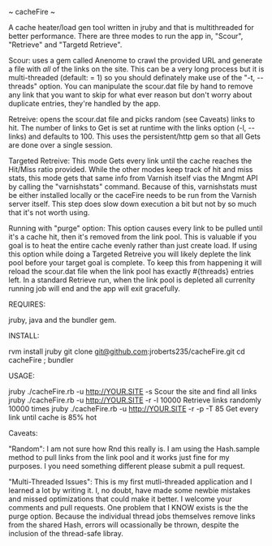 ~ cacheFire ~

A cache heater/load gen tool written in jruby and that is multithreaded for better performance.
There are three modes to run the app in, "Scour", "Retrieve" and "Targetd Retrieve".  


Scour:  uses a gem called Anenome to crawl the provided URL and generate a file with *all* of the links on the site.  This can be a very long process but it is multi-threaded (default: = 1) so you should definately make use of the "-t, --threads" option.  You can manipulate the scour.dat file by hand to remove any link that you want to skip for what ever reason but don't worry about duplicate entries, they're handled by the app.


Retreive:  opens the scour.dat file and picks random (see Caveats) links to hit.  The number of links to Get is set at runtime with the links option (-l, --links) and defaults to 100.  This uses the persistent/http gem so that all Gets are done over a single session. 


Targeted Retreive:  This mode Gets every link until the cache reaches the Hit/Miss ratio provided. While the other modes keep track of hit and miss stats, this mode gets that same info from Varnish itself vias the Mngmt API by calling the "varnishstats" command.  Because of this, varnishstats must be either installed locally or the caceFire needs to be run from the Varnish server itself.  This step does slow down execution a bit but not by so much that it's not worth using.


Running with "purge" option: This option causes every link to be pulled until it's a cache hit, then it's removed from the link pool.  This is valuable if you goal is to heat the entire cache evenly rather than just create load.  If using this option while doing a Targeted Retreive you will likely deplete the link pool before your target goal is complete.  To keep this from happening it will reload the scour.dat file when the link pool has exactly #{threads} entries left.  In a standard Retrieve run,  when the link pool is depleted all currenlty running job will end and the app will exit gracefully.


REQUIRES:  

jruby, java and the bundler gem.


INSTALL: 

rvm install jruby
git clone git@github.com:jroberts235/cacheFire.git
cd cacheFire ; bundler 


USAGE:

jruby ./cacheFire.rb -u http://YOUR.SITE -s             Scour the site and find all links
jruby ./cacheFire.rb -u http://YOUR.SITE -r -l 10000    Retrieve links randomly 10000 times
jruby ./cacheFire.rb -u http://YOUR.SITE -r -p -T 85    Get every link until cache is 85% hot


Caveats:

"Random":  I am not sure how Rnd this really is.  I am using the Hash.sample method to pull links from the link pool and it works just fine for my purposes.  I you need something different please submit a pull request.

"Multi-Threaded Issues":  This is my first mutli-threaded application and I learned a lot by writing it.  I, no doubt, have made some newbie mistakes and missed optimizations that could make it better.  I welcome your comments and pull requests.  One problem that I KNOW exists is the the purge option.  Because the individual thread jobs themselves remove links from the shared Hash,  errors will ocassionally be thrown, despite the inclusion of the thread-safe libray.
